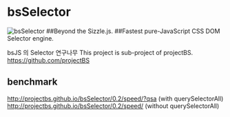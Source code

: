 bsSelector
==========
![bsSelector](http://projectbs.github.io/bsSelector/logo.png "bsSelector")
##Beyond the Sizzle.js. 
##Fastest pure-JavaScript CSS DOM Selector engine.

bsJS 의 Selector 연구나무 
This project is sub-project of projectBS. 
https://github.com/projectBS

## benchmark
http://projectbs.github.io/bsSelector/0.2/speed/?qsa (with querySelectorAll)  
http://projectbs.github.io/bsSelector/0.2/speed/ (without querySelectorAll)
